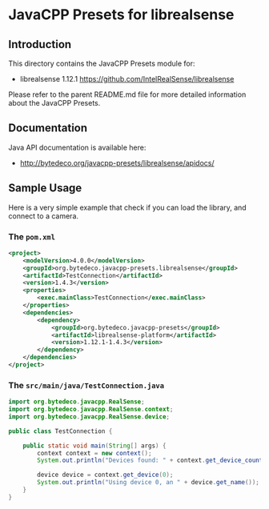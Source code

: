 JavaCPP Presets for librealsense
================================

Introduction
------------
This directory contains the JavaCPP Presets module for:

 * librealsense 1.12.1  https://github.com/IntelRealSense/librealsense

Please refer to the parent README.md file for more detailed information about the JavaCPP Presets.


Documentation
-------------
Java API documentation is available here:

 * http://bytedeco.org/javacpp-presets/librealsense/apidocs/


Sample Usage
------------
Here is a very simple example that check if you can load the library,
and connect to a camera.

### The `pom.xml`


``` xml
<project>
    <modelVersion>4.0.0</modelVersion>
    <groupId>org.bytedeco.javacpp-presets.librealsense</groupId>
    <artifactId>TestConnection</artifactId>
    <version>1.4.3</version>
    <properties>
        <exec.mainClass>TestConnection</exec.mainClass>
    </properties>
    <dependencies>
        <dependency>
            <groupId>org.bytedeco.javacpp-presets</groupId>
            <artifactId>librealsense-platform</artifactId>
            <version>1.12.1-1.4.3</version>
        </dependency>
    </dependencies>
</project>
```


### The `src/main/java/TestConnection.java`

``` java
import org.bytedeco.javacpp.RealSense;
import org.bytedeco.javacpp.RealSense.context;
import org.bytedeco.javacpp.RealSense.device;

public class TestConnection {

    public static void main(String[] args) {
        context context = new context();
        System.out.println("Devices found: " + context.get_device_count());

        device device = context.get_device(0);
        System.out.println("Using device 0, an " + device.get_name());
    }
}

```
